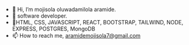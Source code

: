 - 👋 Hi, I’m mojisola oluwadamilola aramide.
- 👀 software developer.
- 🌱HTML, CSS, JAVASCRIPT, REACT, BOOTSTRAP, TAILWIND, NODE, EXPRESS, POSTGRES, MongoDB
- 📫 How to reach me, aramidemojisola7@gmail.com

<!---
mjmandelah07/mjmandelah07 is a ✨ special ✨ repository because its `README.md` (this file) appears on your GitHub profile.
You can click the Preview link to take a look at your changes.
--->
